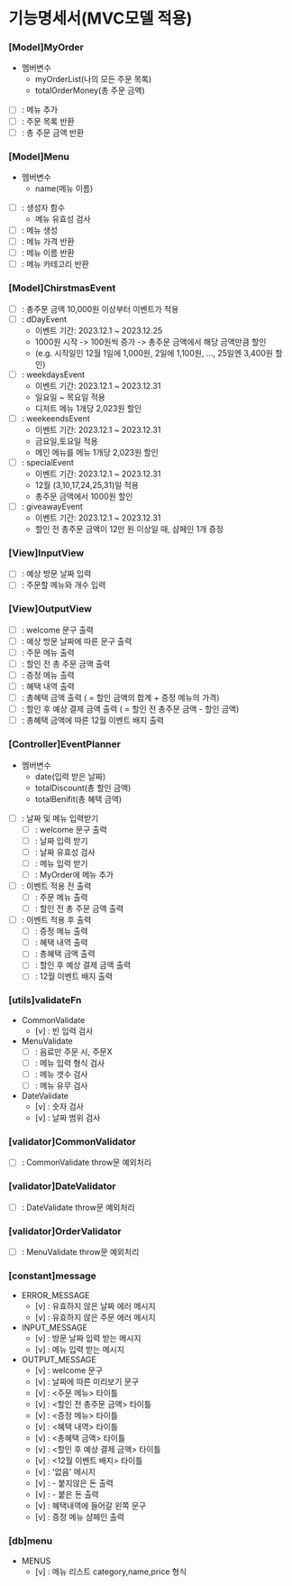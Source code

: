 # 기능명세서(MVC모델 적용)

### [Model]MyOrder

- 멤버변수
  - myOrderList(나의 모든 주문 목록)
  - totalOrderMoney(총 주문 금액)
- [ ] : 메뉴 추가
- [ ] : 주문 목록 반환
- [ ] : 총 주문 금액 반환

### [Model]Menu

- 멤버변수
  - name(메뉴 이름)
- [ ] : 생성자 함수
  - 메뉴 유효성 검사
- [ ] : 메뉴 생성
- [ ] : 메뉴 가격 반환
- [ ] : 메뉴 이름 반환
- [ ] : 메뉴 카테고리 반환

### [Model]ChirstmasEvent

- [ ] : 총주문 금액 10,000원 이상부터 이벤트가 적용
- [ ] : dDayEvent
  - 이벤트 기간: 2023.12.1 ~ 2023.12.25
  - 1000원 시작 -> 100원씩 증가 -> 총주문 금액에서 해당 금액만큼 할인
  - (e.g. 시작일인 12월 1일에 1,000원, 2일에 1,100원, ..., 25일엔 3,400원 할인)
- [ ] : weekdaysEvent
  - 이벤트 기간: 2023.12.1 ~ 2023.12.31
  - 일요일 ~ 목요일 적용
  - 디저트 메뉴 1개당 2,023원 할인
- [ ] : weekeendsEvent
  - 이벤트 기간: 2023.12.1 ~ 2023.12.31
  - 금요일,토요일 적용
  - 메인 메뉴를 메뉴 1개당 2,023원 할인
- [ ] : specialEvent
  - 이벤트 기간: 2023.12.1 ~ 2023.12.31
  - 12월 (3,10,17,24,25,31)일 적용
  - 총주문 금액에서 1000원 할인
- [ ] : giveawayEvent
  - 이벤트 기간: 2023.12.1 ~ 2023.12.31
  - 할인 전 총주문 금액이 12만 원 이상일 때, 샴페인 1개 증정

### [View]InputView

- [ ] : 예상 방문 날짜 입력
- [ ] : 주문할 메뉴와 개수 입력

### [View]OutputView

- [ ] : welcome 문구 출력
- [ ] : 예상 방문 날짜에 따른 문구 출력
- [ ] : 주문 메뉴 출력
- [ ] : 할인 전 총 주문 금액 출력
- [ ] : 증정 메뉴 출력
- [ ] : 혜택 내역 출력
- [ ] : 총혜택 금액 출력 ( = 할인 금액의 합계 + 증정 메뉴의 가격)
- [ ] : 할인 후 예상 결제 금액 출력 ( = 할인 전 총주문 금액 - 할인 금액)
- [ ] : 총혜택 금액에 따른 12월 이벤트 배지 출력

### [Controller]EventPlanner

- 멤버변수
  - date(입력 받은 날짜)
  - totalDiscount(총 할인 금액)
  - totalBenifit(총 혜택 금액)
- [ ] : 날짜 및 메뉴 입력받기
  - [ ] : welcome 문구 출력
  - [ ] : 날짜 입력 받기
  - [ ] : 날짜 유효성 검사
  - [ ] : 메뉴 입력 받기
  - [ ] : MyOrder에 메뉴 추가
- [ ] : 이벤트 적용 전 출력
  - [ ] : 주문 메뉴 출력
  - [ ] : 할인 전 총 주문 금액 출력
- [ ] : 이벤트 적용 후 출력
  - [ ] : 증정 메뉴 출력
  - [ ] : 혜택 내역 출력
  - [ ] : 총혜택 금액 출력
  - [ ] : 할인 후 예상 결제 금액 출력
  - [ ] : 12월 이벤트 배지 출력

### [utils]validateFn

- CommonValidate
  - [v] : 빈 입력 검사
- MenuValidate
  - [ ] : 음료만 주문 시, 주문X
  - [ ] : 메뉴 입력 형식 검사
  - [ ] : 메뉴 갯수 검사
  - [ ] : 메뉴 유무 검사
- DateValidate
  - [v] : 숫자 검사
  - [v] : 날짜 범위 검사

### [validator]CommonValidator

- [ ] : CommonValidate throw문 예외처리

### [validator]DateValidator

- [ ] : DateValidate throw문 예외처리

### [validator]OrderValidator

- [ ] : MenuValidate throw문 예외처리

### [constant]message

- ERROR_MESSAGE
  - [v] : 유효하지 않은 날짜 에러 메시지
  - [v] : 유효하지 않은 주문 에러 메시지
- INPUT_MESSAGE
  - [v] : 방문 날짜 입력 받는 메시지
  - [v] : 메뉴 입력 받는 메시지
- OUTPUT_MESSAGE
  - [v] : welcome 문구
  - [v] : 날짜에 따른 미리보기 문구
  - [v] : <주문 메뉴> 타이틀
  - [v] : <할인 전 총주문 금액> 타이틀
  - [v] : <증정 메뉴> 타이틀
  - [v] : <혜택 내역> 타이틀
  - [v] : <총혜택 금액> 타이틀
  - [v] : <할인 후 예상 결제 금액> 타이틀
  - [v] : <12월 이벤트 배지> 타이틀
  - [v] : '없음' 메시지
  - [v] : - 붙지않은 돈 출력
  - [v] : - 붙은 돈 출력
  - [v] : 혜택내역에 들어갈 왼쪽 문구
  - [v] : 증정 메뉴 샴페인 출력

### [db]menu

- MENUS
  - [v] : 메뉴 리스트 category,name,price 형식
